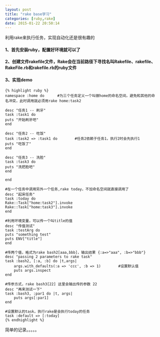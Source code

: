 ```yaml
---
layout: post
title: "rake base学习"
categories: [ruby,rake]
date: 2015-01-22 20:50:14
---
```

利用rake来执行任务，实现自动化还是很有趣的

<!-- more -->

#### 1、首先安装ruby，配置好环境就可以了  

#### 2、创建文件rakefile文件，Rake会在当前路径下寻找名叫Rakefile、rakefile、RakeFile.rb和rakefile.rb的ruby文件

#### 3、实现demo

	{% highlight ruby %}
	namespace :home do		#为三个任务定义一个叫做home的命名空间，避免和其他的命名冲突，此时调用就必须用rake home:task2

	desc "任务1 -- 刷牙"
	task :task1 do
	puts "开始刷牙吧"
	end

	desc "任务2 -- 吃饭"
	task :task2 => :task1 do		#任务2依赖于任务1，执行2时会先执行1
	puts "吃饭了"
	end

	desc "任务3 -- 洗脸"
	task :task3 do
	puts "洗把脸吧"
	end

	end

	#在一个任务中调用另外一个任务,rake today，不加命名空间就直接调用了
	desc "起床任务"
	task :today do
	Rake::Task["home:task2"].invoke
	Rake::Task["home:task3"].invoke
	end

	#利用环境变量，可以传一个叫title的值
	desc "传值测试"
	task :testArg do
	puts "something test"
	puts ENV["title"]
	end

	#传两个值，格式为rake bash2[aaa,bbb]，输出结果 {:a=>"aaa", :b=>"bbb"}
	desc "passing 2 parameters to rake task"
	task :bash2, [:a, :b] do |t,args|
		args.with_defaults(:a => 'ccc', :b => 1)		#设置默认值
    	puts args.inspect
	end

	#传参方式，rake bash3[22] 这里会输出传的参数 22
	desc "再来测试一下"
	task :bash3, :par1 do |t, args|
		puts args[:par1]
	end

	#设置默认的task，执行rake是会执行today的任务
	task :default => [:today]
	{% endhighlight %}

简单的记录。。。。。